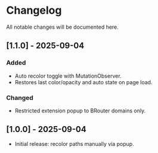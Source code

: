 # Changelog

All notable changes will be documented here.

## [1.1.0] - 2025-09-04
### Added
- Auto recolor toggle with MutationObserver.
- Restores last color/opacity and auto state on page load.
### Changed
- Restricted extension popup to BRouter domains only.


## [1.0.0] - 2025-09-04
- Initial release: recolor paths manually via popup.
